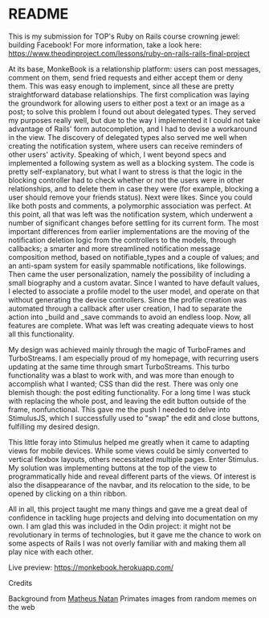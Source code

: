 # README

This is my submission for TOP's Ruby on Rails course crowning jewel: building Facebook! For more information, take a look here: https://www.theodinproject.com/lessons/ruby-on-rails-rails-final-project

At its base, MonkeBook is a relationship platform: users can post messages, comment on them, send fried requests and either accept them or deny them. This was easy enough to implement, since all these are pretty straightforward database relationships.
The first complication was laying the groundwork for allowing users to either post a text or an image as a post; to solve this problem I found out about delegated types. They served my purposes really well, but due to the way I implemented it I could not take advantage of Rails' form autocompletion, and I had to devise a workaround in the view.
The discovery of delegated types also served me well when creating the notification system, where users can receive reminders of other users' activity.
Speaking of which, I went beyond specs and implemented a following system as well as a blocking system. The code is pretty self-explanatory, but what I want to stress is that the logic in the blocking controller had to check whether or not the users were in other relationships, and to delete them in case they were (for example, blocking a user should remove your friends status).
Next were likes. Since you could like both posts and comments, a polymorphic association was perfect.
At this point, all that was left was the notification system, which underwent a number of significant changes before settling for its current form. The most important differences from earlier implementations are the moving of the notification deletion logic from the controllers to the models, through callbacks; a smarter and more streamlined notification message composition method, based on notifiable_types and a couple of values; and an anti-spam system for easily spammable notifications, like followings.
Then came the user personalization, namely the possibility of including a small biography and a custom avatar. Since I wanted to have default values, I elected to associate a profile model to the user model, and operate on that without generating the devise controllers. Since the profile creation was automated through a callback after user creation, I had to separate the action into _build and _save commands to avoid an endless loop.
Now, all features are complete. What was left was creating adequate views to host all this functionality.

My design was achieved mainly through the magic of TurboFrames and TurboStreams. I am especially proud of my homepage, with recurring users updating at the same time through smart TurboStreams. This turbo functionality was a blast to work with, and was more than enough to accomplish what I wanted; CSS than did the rest.
There was only one blemish though: the post editing functionality. For a long time I was stuck with replacing the whole post, and leaving the edit button outside of the frame, nonfunctional. This gave me the push I needed to delve into StimulusJS, which I successfully used to "swap" the edit and close buttons, fulfilling my desired design.

This little foray into Stimulus helped me greatly when it came to adapting views for mobile devices. While some views could be simly converted to vertical flexbox layouts, others necessitated multiple pages. Enter Stimulus. My solution was implementing buttons at the top of the view to programmatically hide and reveal different parts of the views. Of interest is also the disappearance of the navbar, and its relocation to the side, to be opened by clicking on a thin ribbon.

All in all, this project taught me many things and gave me a great deal of confidence in tackling huge projects and delving into documentation on my own. I am glad this was included in the Odin project: it might not be revolutionary in terms of technologies, but it gave me the chance to work on some aspects of Rails I was not overly familiar with and making them all play nice with each other.

Live preview: https://monkebook.herokuapp.com/

Credits

Background from <a href="https://www.pexels.com/@matheusnatan/">Matheus Natan</a>
Primates images from random memes on the web